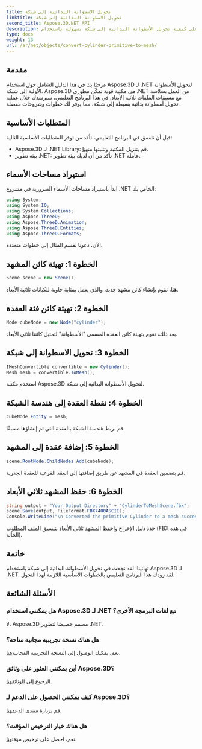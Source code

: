 ```yaml
---
title: تحويل الاسطوانة البدائية إلى شبكة
linktitle: تحويل الاسطوانة البدائية إلى شبكة
second_title: Aspose.3D.NET API
description: تعرف على كيفية تحويل الأسطوانة البدائية إلى شبكة بسهولة باستخدام Aspose.3D لـ .NET. اتبع دليلنا خطوة بخطوة للحصول على تحويلات ثلاثية الأبعاد سلسة.
type: docs
weight: 13
url: /ar/net/objects/convert-cylinder-primitive-to-mesh/
---
```

## مقدمة
مرحبًا بك في هذا الدليل الشامل حول استخدام Aspose.3D لـ .NET لتحويل الأسطوانة الأولية إلى شبكة. Aspose.3D هي مكتبة قوية تمكّن مطوري .NET من العمل بسلاسة مع تنسيقات الملفات ثلاثية الأبعاد. في هذا البرنامج التعليمي، سنرشدك خلال عملية تحويل أسطوانة بدائية بسيطة إلى شبكة، مما يوفر لك خطوات وشروحات مفصلة.
## المتطلبات الأساسية
قبل أن نتعمق في البرنامج التعليمي، تأكد من توفر المتطلبات الأساسية التالية:
-  Aspose.3D لـ .NET Library: قم بتنزيل المكتبة وتثبيتها من[هنا](https://releases.aspose.com/3d/net/).
- بيئة تطوير .NET: تأكد من أن لديك بيئة تطوير .NET عاملة.
## استيراد مساحات الأسماء
ابدأ باستيراد مساحات الأسماء الضرورية في مشروع .NET الخاص بك:
```csharp
using System;
using System.IO;
using System.Collections;
using Aspose.ThreeD;
using Aspose.ThreeD.Animation;
using Aspose.ThreeD.Entities;
using Aspose.ThreeD.Formats;
```
الآن، دعونا نقسم المثال إلى خطوات متعددة.
## الخطوة 1: تهيئة كائن المشهد
```csharp
Scene scene = new Scene();
```
هنا، نقوم بإنشاء كائن مشهد جديد، والذي يعمل بمثابة حاوية للكيانات ثلاثية الأبعاد.
## الخطوة 2: تهيئة كائن فئة العقدة
```csharp
Node cubeNode = new Node("cylinder");
```
بعد ذلك، نقوم بتهيئة كائن العقدة المسمى "الأسطوانة" لتمثيل كائننا ثلاثي الأبعاد.
## الخطوة 3: تحويل الاسطوانة إلى شبكة
```csharp
IMeshConvertible convertible = new Cylinder();
Mesh mesh = convertible.ToMesh();
```
استخدم مكتبة Aspose.3D لتحويل الأسطوانة البدائية إلى شبكة.
## الخطوة 4: نقطة العقدة إلى هندسة الشبكة
```csharp
cubeNode.Entity = mesh;
```
قم بربط هندسة الشبكة بالعقدة التي تم إنشاؤها مسبقًا.
## الخطوة 5: إضافة عقدة إلى المشهد
```csharp
scene.RootNode.ChildNodes.Add(cubeNode);
```
قم بتضمين العقدة في المشهد عن طريق إضافتها إلى العقد الفرعية للعقدة الجذرية.
## الخطوة 6: حفظ المشهد ثلاثي الأبعاد
```csharp
string output = "Your Output Directory" + "CylinderToMeshScene.fbx";
scene.Save(output, FileFormat.FBX7400ASCII);
Console.WriteLine("\n Converted the primitive Cylinder to a mesh successfully.\nFile saved at " + output);
```
حدد دليل الإخراج واحفظ المشهد ثلاثي الأبعاد بتنسيق الملف المطلوب (FBX في هذه الحالة).
## خاتمة
تهانينا! لقد نجحت في تحويل الأسطوانة البدائية إلى شبكة باستخدام Aspose.3D لـ .NET. لقد زودك هذا البرنامج التعليمي بالخطوات الأساسية اللازمة لهذا التحول.
## الأسئلة الشائعة
### هل يمكنني استخدام Aspose.3D لـ .NET مع لغات البرمجة الأخرى؟
لا، Aspose.3D مصمم خصيصًا لتطوير .NET.
### هل هناك نسخة تجريبية مجانية متاحة؟
 نعم، يمكنك الوصول إلى النسخة التجريبية المجانية[هنا](https://releases.aspose.com/).
### أين يمكنني العثور على وثائق Aspose.3D؟
 الرجوع إلى الوثائق[هنا](https://reference.aspose.com/3d/net/).
### كيف يمكنني الحصول على الدعم لـ Aspose.3D؟
 قم بزيارة منتدى الدعم[هنا](https://forum.aspose.com/c/3d/18).
### هل هناك خيار الترخيص المؤقت؟
 نعم، احصل على ترخيص مؤقت[هنا](https://purchase.aspose.com/temporary-license/).